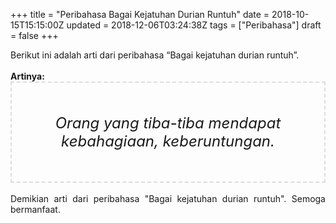 +++
title = "Peribahasa Bagai Kejatuhan Durian Runtuh"
date = 2018-10-15T15:15:00Z
updated = 2018-12-06T03:24:38Z
tags = ["Peribahasa"]
draft = false
+++

<div dir="ltr" style="text-align: left;" trbidi="on"><div style="text-align: justify;">Berikut ini adalah arti dari peribahasa “Bagai kejatuhan durian runtuh”.</div><br /><div style="text-align: justify;"><b>Artinya:</b></div><div style="border: 2px dashed #ddd; font-size: 24px; height: auto; margin: 0 auto; padding: 50px; text-align: center; width: auto;"><i>Orang yang tiba-tiba mendapat kebahagiaan, keberuntungan.</i></div><div style="text-align: justify;"><br /></div><div style="text-align: justify;">Demikian arti dari peribahasa "Bagai kejatuhan durian runtuh". Semoga bermanfaat.</div></div>
